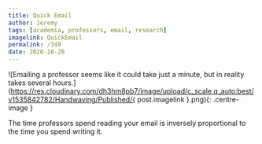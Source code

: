 ```yaml
---
title: Quick Email
author: Jeremy
tags: [academia, professors, email, research]
imagelink: QuickEmail
permalink: /349
date: 2020-10-28
---
```


![Emailing a professor seems like it could take just a minute, but in reality takes several hours.](https://res.cloudinary.com/dh3hm8pb7/image/upload/c_scale,q_auto:best/v1535842782/Handwaving/Published/{ post.imagelink }.png){: .centre-image }

The time professors spend reading your email is inversely proportional to the time you spend writing it.
